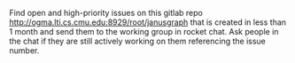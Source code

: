 Find open and high-priority issues on this gitlab repo http://ogma.lti.cs.cmu.edu:8929/root/janusgraph that is created in less than 1 month and send them to the working group in rocket chat. Ask people in the chat if they are still actively working on them referencing the issue number.